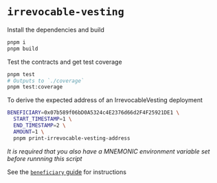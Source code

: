 # `irrevocable-vesting`

Install the dependencies and build

```sh
pnpm i
pnpm build
```

Test the contracts and get test coverage

```sh
pnpm test
# Outputs to `./coverage`
pnpm test:coverage
```

To derive the expected address of an IrrevocableVesting deployment

```sh
BENEFICIARY=0x07b589f06bD0A5324c4E2376d66d2F4F25921DE1 \
  START_TIMESTAMP=1 \
  END_TIMESTAMP=2 \
  AMOUNT=1 \
  pnpm print-irrevocable-vesting-address
```
_It is required that you also have a MNEMONIC environment variable set before runnning this script_

See the [`beneficiary` guide](./beneficiary-guide.md) for instructions
